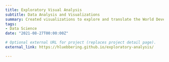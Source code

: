 ```yaml
---
title: Exploratory Visual Analysis
subtitle: Data Analysis and Visualizations 
summary: Created visualizations to explore and translate the World Development Indicators data set.
tags:
- Data Science
date: "2021-08-27T00:00:00Z"

# Optional external URL for project (replaces project detail page).
external_link: https://hluebbering.github.io/exploratory-analysis/

---
```





